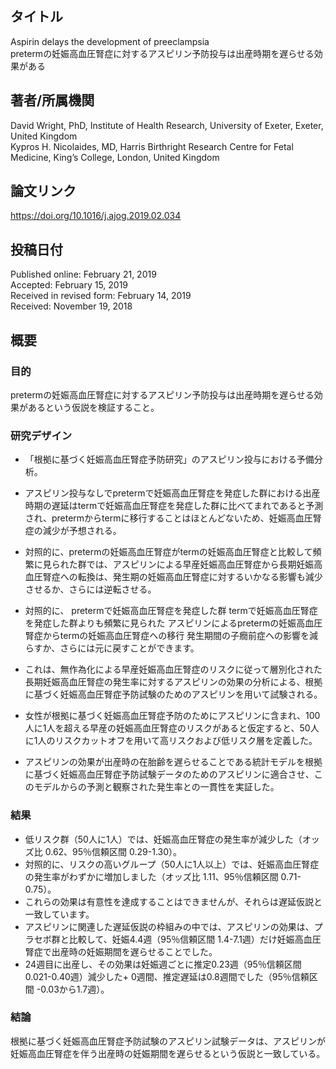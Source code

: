 ## タイトル
Aspirin delays the development of preeclampsia  
pretermの妊娠高血圧腎症に対するアスピリン予防投与は出産時期を遅らせる効果がある

## 著者/所属機関
David Wright, PhD, Institute of Health Research, University of Exeter, Exeter, United Kingdom  
Kypros H. Nicolaides, MD, Harris Birthright Research Centre for Fetal Medicine, King’s College, London, United Kingdom

## 論文リンク
https://doi.org/10.1016/j.ajog.2019.02.034

## 投稿日付
Published online: February 21, 2019  
Accepted: February 15, 2019  
Received in revised form: February 14, 2019  
Received: November 19, 2018

## 概要
### 目的
pretermの妊娠高血圧腎症に対するアスピリン予防投与は出産時期を遅らせる効果があるという仮説を検証すること。

### 研究デザイン
* 「根拠に基づく妊娠高血圧腎症予防研究」のアスピリン投与における予備分析。
* アスピリン投与なしでpretermで妊娠高血圧腎症を発症した群における出産時期の遅延はtermで妊娠高血圧腎症を発症した群に比べてまれであると予測され、pretermからtermに移行することはほとんどないため、妊娠高血圧腎症の減少が予想される。
* 対照的に、pretermの妊娠高血圧腎症がtermの妊娠高血圧腎症と比較して頻繁に見られた群では、アスピリンによる早産妊娠高血圧腎症から長期妊娠高血圧腎症への転換は、発生期の妊娠高血圧腎症に対するいかなる影響も減少させるか、さらには逆転させる。
* 対照的に、
pretermで妊娠高血圧腎症を発症した群
termで妊娠高血圧腎症を発症した群よりも頻繁に見られた
アスピリンによるpretermの妊娠高血圧腎症からtermの妊娠高血圧腎症への移行
発生期間の子癇前症への影響を減らすか、さらには元に戻すことができます。

* これは、無作為化による早産妊娠高血圧腎症のリスクに従って層別化された長期妊娠高血圧腎症の発生率に対するアスピリンの効果の分析による、根拠に基づく妊娠高血圧腎症予防試験のためのアスピリンを用いて試験される。
* 女性が根拠に基づく妊娠高血圧腎症予防のためにアスピリンに含まれ、100人に1人を超える早産の妊娠高血圧腎症のリスクがあると仮定すると、50人に1人のリスクカットオフを用いて高リスクおよび低リスク層を定義した。
* アスピリンの効果が出産時の在胎齢を遅らせることである統計モデルを根拠に基づく妊娠高血圧腎症予防試験データのためのアスピリンに適合させ、このモデルからの予測と観察された発生率との一貫性を実証した。

### 結果
* 低リスク群（50人に1人）では、妊娠高血圧腎症の発生率が減少した（オッズ比 0.62、95％信頼区間 0.29-1.30）。
* 対照的に、リスクの高いグループ（50人に1人以上）では、妊娠高血圧腎症の発生率がわずかに増加しました（オッズ比 1.11、95％信頼区間 0.71-0.75）。
* これらの効果は有意性を達成することはできませんが、それらは遅延仮説と一致しています。
* アスピリンに関連した遅延仮説の枠組みの中では、アスピリンの効果は、プラセボ群と比較して、妊娠4.4週（95％信頼区間 1.4-7.1週）だけ妊娠高血圧腎症で出産時の妊娠期間を遅らせることでした。
* 24週目に出産し、その効果は妊娠週ごとに推定0.23週（95％信頼区間 0.021-0.40週）減少した+ 0週間、推定遅延は0.8週間でした（95％信頼区間 -0.03から1.7週）。

### 結論
根拠に基づく妊娠高血圧腎症予防試験のアスピリン試験データは、アスピリンが妊娠高血圧腎症を伴う出産時の妊娠期間を遅らせるという仮説と一致している。
